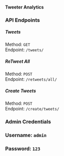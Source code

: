 #### Tweeter Analytics


### API Endpoints
##### Tweets
Method: `GET`  
Endpoint: `/tweets/`  

##### ReTweet All
Method: `POST`  
Endpoint: `/retweets/all/`  


##### Create Tweets
Method: `POST`  
Endpoint: `/create/tweets/`  


### Admin Credentials
### Username: `admin`  
### Password: `123` 
